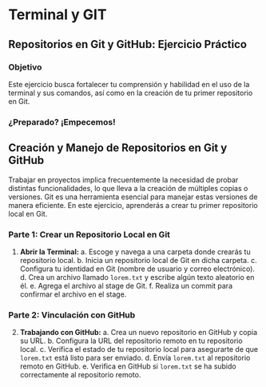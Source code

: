# Terminal y GIT

## Repositorios en Git y GitHub: Ejercicio Práctico

### Objetivo

Este ejercicio busca fortalecer tu comprensión y habilidad en el uso de la terminal y sus comandos, así como en la creación de tu primer repositorio en Git.

### ¿Preparado? ¡Empecemos!

## Creación y Manejo de Repositorios en Git y GitHub

Trabajar en proyectos implica frecuentemente la necesidad de probar distintas funcionalidades, lo que lleva a la creación de múltiples copias o versiones. Git es una herramienta esencial para manejar estas versiones de manera eficiente. En este ejercicio, aprenderás a crear tu primer repositorio local en Git.

### Parte 1: Crear un Repositorio Local en Git

1. **Abrir la Terminal:**
   a. Escoge y navega a una carpeta donde crearás tu repositorio local.
   b. Inicia un repositorio local de Git en dicha carpeta.
   c. Configura tu identidad en Git (nombre de usuario y correo electrónico).
   d. Crea un archivo llamado `lorem.txt` y escribe algún texto aleatorio en él.
   e. Agrega el archivo al stage de Git.
   f. Realiza un commit para confirmar el archivo en el stage.

### Parte 2: Vinculación con GitHub

2. **Trabajando con GitHub:**
   a. Crea un nuevo repositorio en GitHub y copia su URL.
   b. Configura la URL del repositorio remoto en tu repositorio local.
   c. Verifica el estado de tu repositorio local para asegurarte de que `lorem.txt` está listo para ser enviado.
   d. Envía `lorem.txt` al repositorio remoto en GitHub.
   e. Verifica en GitHub si `lorem.txt` se ha subido correctamente al repositorio remoto.